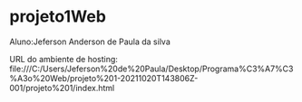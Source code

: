 # projeto1Web

Aluno:Jeferson Anderson de Paula da silva

 URL do ambiente de hosting: file:///C:/Users/Jeferson%20de%20Paula/Desktop/Programa%C3%A7%C3%A3o%20Web/projeto%201-20211020T143806Z-001/projeto%201/index.html
